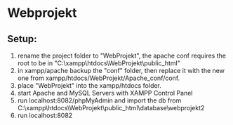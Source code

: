 # Webprojekt #

## Setup: ##

1. rename the project folder to "WebProjekt", the apache conf requires the root to be in "C:\xampp\htdocs\WebProjekt\public_html"
3. in xampp/apache backup the "conf" folder, then replace it with the new one from xampp/htdocs/WebProjekt/Apache_conf/conf.
4. place "WebProjekt" into the xampp/htdocs folder.
5. start Apache and MySQL Servers with XAMPP Control Panel
6. run localhost:8082/phpMyAdmin and import the db from C:\xampp\htdocs\WebProjekt\public_html\database\webprojekt2
7. run localhost:8082
